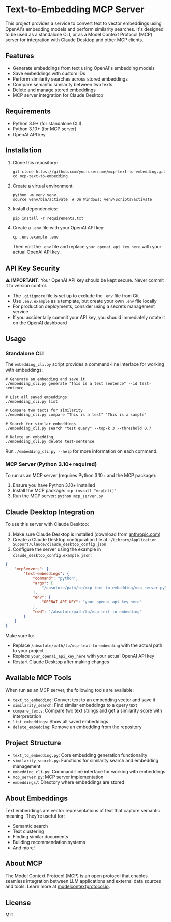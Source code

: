 # Text-to-Embedding MCP Server

This project provides a service to convert text to vector embeddings using OpenAI's embedding models and perform similarity searches. It's designed to be used as a standalone CLI, or as a Model Context Protocol (MCP) server for integration with Claude Desktop and other MCP clients.

## Features

- Generate embeddings from text using OpenAI's embedding models
- Save embeddings with custom IDs
- Perform similarity searches across stored embeddings
- Compare semantic similarity between two texts
- Delete and manage stored embeddings
- MCP server integration for Claude Desktop

## Requirements

- Python 3.9+ (for standalone CLI)
- Python 3.10+ (for MCP server)
- OpenAI API key

## Installation

1. Clone this repository:
   ```
   git clone https://github.com/yourusername/mcp-text-to-embedding.git
   cd mcp-text-to-embedding
   ```

2. Create a virtual environment:
   ```
   python -m venv venv
   source venv/bin/activate  # On Windows: venv\Scripts\activate
   ```

3. Install dependencies:
   ```
   pip install -r requirements.txt
   ```

4. Create a `.env` file with your OpenAI API key:
   ```
   cp .env.example .env
   ```
   Then edit the `.env` file and replace `your_openai_api_key_here` with your actual OpenAI API key.

## API Key Security

⚠️ **IMPORTANT**: Your OpenAI API key should be kept secure. Never commit it to version control.

- The `.gitignore` file is set up to exclude the `.env` file from Git
- Use `.env.example` as a template, but create your own `.env` file locally
- For production deployments, consider using a secrets management service
- If you accidentally commit your API key, you should immediately rotate it on the OpenAI dashboard

## Usage

### Standalone CLI

The `embedding_cli.py` script provides a command-line interface for working with embeddings:

```
# Generate an embedding and save it
./embedding_cli.py generate "This is a test sentence" --id test-sentence

# List all saved embeddings
./embedding_cli.py list

# Compare two texts for similarity
./embedding_cli.py compare "This is a test" "This is a sample"

# Search for similar embeddings
./embedding_cli.py search "test query" --top-k 3 --threshold 0.7

# Delete an embedding
./embedding_cli.py delete test-sentence
```

Run `./embedding_cli.py --help` for more information on each command.

### MCP Server (Python 3.10+ required)

To run as an MCP server (requires Python 3.10+ and the MCP package):

1. Ensure you have Python 3.10+ installed
2. Install the MCP package: `pip install "mcp[cli]"`
3. Run the MCP server: `python mcp_server.py`

## Claude Desktop Integration

To use this server with Claude Desktop:

1. Make sure Claude Desktop is installed (download from [anthropic.com](https://www.anthropic.com/claude))
2. Create a Claude Desktop configuration file at `~/Library/Application Support/Claude/claude_desktop_config.json`
3. Configure the server using the example in `claude_desktop_config.example.json`:

```json
{
    "mcpServers": {
        "text-embeddings": {
            "command": "python",
            "args": [
                "/absolute/path/to/mcp-text-to-embedding/mcp_server.py"
            ],
            "env": {
                "OPENAI_API_KEY": "your_openai_api_key_here"
            },
            "cwd": "/absolute/path/to/mcp-text-to-embedding"
        }
    }
}
```

Make sure to:
- Replace `/absolute/path/to/mcp-text-to-embedding` with the actual path to your project
- Replace `your_openai_api_key_here` with your actual OpenAI API key
- Restart Claude Desktop after making changes

## Available MCP Tools

When run as an MCP server, the following tools are available:

- `text_to_embedding`: Convert text to an embedding vector and save it
- `similarity_search`: Find similar embeddings to a query text
- `compare_texts`: Compare two text strings and get a similarity score with interpretation
- `list_embeddings`: Show all saved embeddings
- `delete_embedding`: Remove an embedding from the repository

## Project Structure

- `text_to_embedding.py`: Core embedding generation functionality
- `similarity_search.py`: Functions for similarity search and embedding management
- `embedding_cli.py`: Command-line interface for working with embeddings
- `mcp_server.py`: MCP server implementation
- `embeddings/`: Directory where embeddings are stored

## About Embeddings

Text embeddings are vector representations of text that capture semantic meaning. They're useful for:

- Semantic search
- Text clustering
- Finding similar documents
- Building recommendation systems
- And more!

## About MCP

The Model Context Protocol (MCP) is an open protocol that enables seamless integration between LLM applications and external data sources and tools. Learn more at [modelcontextprotocol.io](https://modelcontextprotocol.io).

## License

MIT
